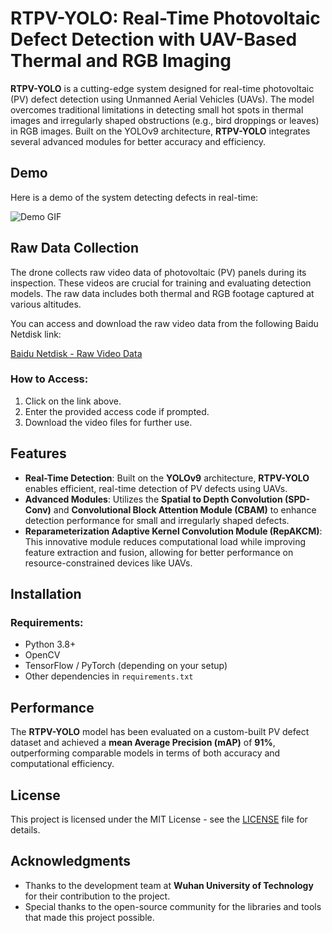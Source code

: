 # RTPV-YOLO: Real-Time Photovoltaic Defect Detection with UAV-Based Thermal and RGB Imaging

**RTPV-YOLO** is a cutting-edge system designed for real-time photovoltaic (PV) defect detection using Unmanned Aerial Vehicles (UAVs). The model overcomes traditional limitations in detecting small hot spots in thermal images and irregularly shaped obstructions (e.g., bird droppings or leaves) in RGB images. Built on the YOLOv9 architecture, **RTPV-YOLO** integrates several advanced modules for better accuracy and efficiency.

## Demo

Here is a demo of the system detecting defects in real-time:

![Demo GIF](examples/hotspot-detect.gif)


## Raw Data Collection

The drone collects raw video data of photovoltaic (PV) panels during its inspection. These videos are crucial for training and evaluating detection models. The raw data includes both thermal and RGB footage captured at various altitudes.

You can access and download the raw video data from the following Baidu Netdisk link:

[Baidu Netdisk - Raw Video Data](https://pan.baidu.com/s/your_link_here)

### How to Access:
1. Click on the link above.
2. Enter the provided access code if prompted.
3. Download the video files for further use.

## Features

- **Real-Time Detection**: Built on the **YOLOv9** architecture, **RTPV-YOLO** enables efficient, real-time detection of PV defects using UAVs.
- **Advanced Modules**: Utilizes the **Spatial to Depth Convolution (SPD-Conv)** and **Convolutional Block Attention Module (CBAM)** to enhance detection performance for small and irregularly shaped defects.
- **Reparameterization Adaptive Kernel Convolution Module (RepAKCM)**: This innovative module reduces computational load while improving feature extraction and fusion, allowing for better performance on resource-constrained devices like UAVs.

## Installation

### Requirements:
- Python 3.8+
- OpenCV
- TensorFlow / PyTorch (depending on your setup)
- Other dependencies in `requirements.txt`

## Performance

The **RTPV-YOLO** model has been evaluated on a custom-built PV defect dataset and achieved a **mean Average Precision (mAP)** of **91%**, outperforming comparable models in terms of both accuracy and computational efficiency.

## License

This project is licensed under the MIT License - see the [LICENSE](LICENSE) file for details.

## Acknowledgments

- Thanks to the development team at **Wuhan University of Technology** for their contribution to the project.
- Special thanks to the open-source community for the libraries and tools that made this project possible.
